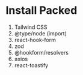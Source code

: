# Install Packed
1. Tailwind CSS
2. @type/node (import)
3. react-hook-form
4. zod
5. @hookform/resolvers
6. axios
7. react-toastify